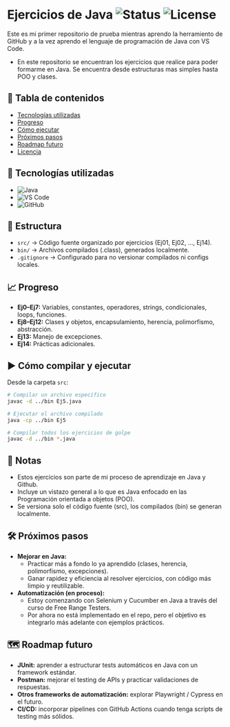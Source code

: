 # Ejercicios de Java ![Status](https://img.shields.io/badge/Estado-En%20progreso-yellow) ![License](https://img.shields.io/badge/License-MIT-green)  

Este es mi primer repositorio de prueba mientras aprendo la herramiento de GitHub y a la vez aprendo el lenguaje de programación de Java con VS Code.
- En este repositorio se encuentran los ejercicios que realice para poder formarme en Java. Se encuentra desde estructuras mas simples hasta POO y clases.

## 🧭 Tabla de contenidos
- [Tecnologías utilizadas](#-tecnologías-utilizadas)
- [Progreso](#-progreso)
- [Cómo ejecutar](#-cómo-ejecutar)
- [Próximos pasos](#-próximos-pasos)
- [Roadmap futuro](#-roadmap-futuro)
- [Licencia](#-licencia)

## 🚀 Tecnologías utilizadas

- ![Java](https://img.shields.io/badge/Java-21-red)
- ![VS Code](https://img.shields.io/badge/Editor-VS%20Code-blue)
- ![GitHub](https://img.shields.io/badge/GitHub-Repo-black)

## 📂 Estructura

- `src/` → Código fuente organizado por ejercicios (Ej01, Ej02, …, Ej14).
- `bin/` → Archivos compilados (.class), generados localmente.
- `.gitignore` → Configurado para no versionar compilados ni configs locales.

## 📈 Progreso

- **Ej0–Ej7:** Variables, constantes, operadores, strings, condicionales, loops, funciones.
- **Ej8–Ej12:** Clases y objetos, encapsulamiento, herencia, polimorfismo, abstracción.
- **Ej13:** Manejo de excepciones.
- **Ej14:** Prácticas adicionales.

## ▶️ Cómo compilar y ejecutar

Desde la carpeta `src`:

```bash
# Compilar un archivo específico
javac -d ../bin Ej5.java

# Ejecutar el archivo compilado
java -cp ../bin Ej5

# Compilar todos los ejercicios de golpe
javac -d ../bin *.java

```

## 📝 Notas

- Estos ejercicios son parte de mi proceso de aprendizaje en Java y Github.
- Incluye un vistazo general a lo que es Java enfocado en las Programación orientada a objetos (POO).
- Se versiona solo el código fuente (src), los compilados (bin) se generan localmente.

## 🛠️ Próximos pasos

- **Mejorar en Java:**  
  - Practicar más a fondo lo ya aprendido (clases, herencia, polimorfismo, excepciones).  
  - Ganar rapidez y eficiencia al resolver ejercicios, con código más limpio y reutilizable.  
- **Automatización (en proceso):**  
  - Estoy comenzando con Selenium y Cucumber en Java a través del curso de Free Range Testers.  
  - Por ahora no está implementado en el repo, pero el objetivo es integrarlo más adelante con ejemplos prácticos.

## 🗺️ Roadmap futuro

- **JUnit:** aprender a estructurar tests automáticos en Java con un framework estándar.  
- **Postman:** mejorar el testing de APIs y practicar validaciones de respuestas.  
- **Otros frameworks de automatización:** explorar Playwright / Cypress en el futuro.  
- **CI/CD:** incorporar pipelines con GitHub Actions cuando tenga scripts de testing más sólidos.  
